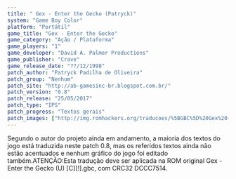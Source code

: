 ```yaml
---
title: " Gex - Enter the Gecko (Patryck)"
system: "Game Boy Color"
platform: "Portátil"
game_title: "Gex - Enter the Gecko"
game_category: "Ação / Plataforma"
game_players: "1"
game_developer: "David A. Palmer Productions"
game_publisher: "Crave"
game_release_date: "??/12/1998"
patch_author: "Patryck Padilha de Oliveira"
patch_group: "Nenhum"
patch_site: "http://ab-gamesinc-br.blogspot.com.br/"
patch_version: "0.8"
patch_release: "25/05/2017"
patch_type: "IPS"
patch_progress: "Textos gerais"
patch_images: ["http://img.romhackers.org/traducoes/%5BGBC%5D%20Gex%20-%20Enter%20the%20Gecko%20-%20Patryck%20-%201.png","http://img.romhackers.org/traducoes/%5BGBC%5D%20Gex%20-%20Enter%20the%20Gecko%20-%20Patryck%20-%202.png","http://img.romhackers.org/traducoes/%5BGBC%5D%20Gex%20-%20Enter%20the%20Gecko%20-%20Patryck%20-%203.png"]
---
```

Segundo o autor do projeto ainda em andamento, a maioria dos textos do jogo está traduzida neste patch 0.8, mas os referidos textos ainda não estão acentuados e nenhum gráfico do jogo foi editado também.ATENÇÃO:Esta tradução deve ser aplicada na ROM original Gex - Enter the Gecko (U) [C][!].gbc, com CRC32 DCCC7514.